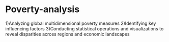 # Poverty-analysis 
1)Analyzing global multidimensional poverty measures
2)Identifying key influencing factors
3)Conducting statistical operations and visualizations to reveal disparities across regions and economic landscapes
